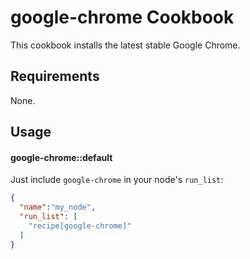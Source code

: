 # google-chrome Cookbook

This cookbook installs the latest stable Google Chrome.

## Requirements

None.

## Usage

#### google-chrome::default

Just include `google-chrome` in your node's `run_list`:

```json
{
  "name":"my_node",
  "run_list": [
    "recipe[google-chrome]"
  ]
}
```
